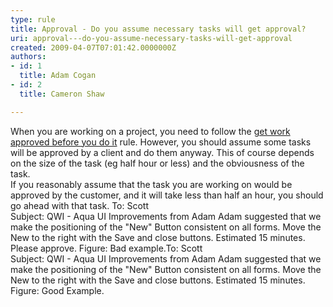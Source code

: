 ```yaml
---
type: rule
title: Approval - Do you assume necessary tasks will get approval?
uri: approval---do-you-assume-necessary-tasks-will-get-approval
created: 2009-04-07T07:01:42.0000000Z
authors:
- id: 1
  title: Adam Cogan
- id: 2
  title: Cameron Shaw

---
```


 When you are working on a project, you need to follow the [get work approved before you do it](/Standards/Management/RulesToHappyClients/Pages/DoYouGetWorkApprovedBeforeYouDoIt.aspx) rule. However, you should assume some tasks will be approved by a client and do them anyway. This of course depends on the size of the task (eg half hour or less) and the obviousness of the task. <br> 
If you reasonably assume that the task you are working on would be approved by the customer, and it will take less than half an hour, you should go ahead with that task.
To: Scott 
<br>Subject: QWI - Aqua UI Improvements from Adam Adam suggested that we make the positioning of the "New" Button consistent on all forms. Move the New to the right with the Save and close buttons. Estimated 15 minutes. 
Please approve. Figure: Bad example.To: Scott 
<br>Subject: QWI - Aqua UI Improvements from Adam Adam suggested that we make the positioning of the "New" Button consistent on all forms. Move the New to the right with the Save and close buttons. Estimated 15 minutes.  Figure: Good Example.
